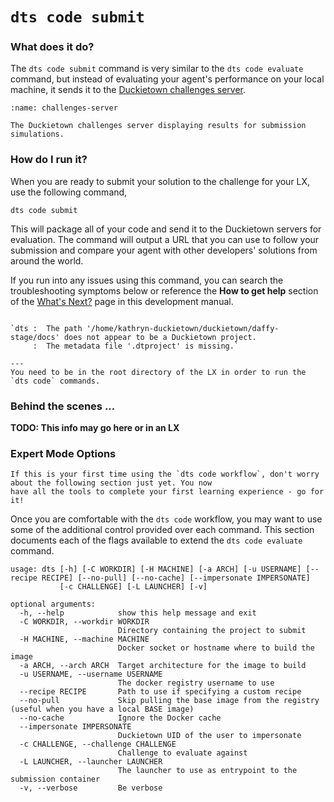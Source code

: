 # `dts code submit`

### What does it do?

The `dts code submit` command is very similar to the `dts code evaluate` command, but instead of evaluating your 
agent's performance on your local machine, it sends it to the [Duckietown challenges server](https://challenges.duckietown.org).

```{figure} ../../_images/consume/challenges-server.png
:name: challenges-server

The Duckietown challenges server displaying results for submission simulations.
```

### How do I run it?

When you are ready to submit your solution to the challenge for your LX, use the following command,

    dts code submit

This will package all of your code and send it to the Duckietown servers for evaluation. The command will output a 
URL that you can use to follow your submission and compare your agent with other developers' solutions from around 
the world.

If you run into any issues using this command, you can search the troubleshooting symptoms below or 
reference the **How to get help** section of the [What's Next?](../3_next/index) page in this development manual.

```{trouble}

`dts :  The path '/home/kathryn-duckietown/duckietown/daffy-stage/docs' does not appear to be a Duckietown project. 
     :  The metadata file '.dtproject' is missing.`

---
You need to be in the root directory of the LX in order to run the `dts code` commands.
```

### Behind the scenes ...

**TODO: This info may go here or in an LX**

### Expert Mode Options

```{warning}
If this is your first time using the `dts code workflow`, don't worry about the following section just yet. You now 
have all the tools to complete your first learning experience - go for it!
```

Once you are comfortable with the `dts code` workflow, you may want to use some of the additional control provided 
over each command.  This section documents each of the flags available to extend the `dts code evaluate` command.

```
usage: dts [-h] [-C WORKDIR] [-H MACHINE] [-a ARCH] [-u USERNAME] [--recipe RECIPE] [--no-pull] [--no-cache] [--impersonate IMPERSONATE]
           [-c CHALLENGE] [-L LAUNCHER] [-v]

optional arguments:
  -h, --help            show this help message and exit
  -C WORKDIR, --workdir WORKDIR
                        Directory containing the project to submit
  -H MACHINE, --machine MACHINE
                        Docker socket or hostname where to build the image
  -a ARCH, --arch ARCH  Target architecture for the image to build
  -u USERNAME, --username USERNAME
                        The docker registry username to use
  --recipe RECIPE       Path to use if specifying a custom recipe
  --no-pull             Skip pulling the base image from the registry (useful when you have a local BASE image)
  --no-cache            Ignore the Docker cache
  --impersonate IMPERSONATE
                        Duckietown UID of the user to impersonate
  -c CHALLENGE, --challenge CHALLENGE
                        Challenge to evaluate against
  -L LAUNCHER, --launcher LAUNCHER
                        The launcher to use as entrypoint to the submission container
  -v, --verbose         Be verbose
````